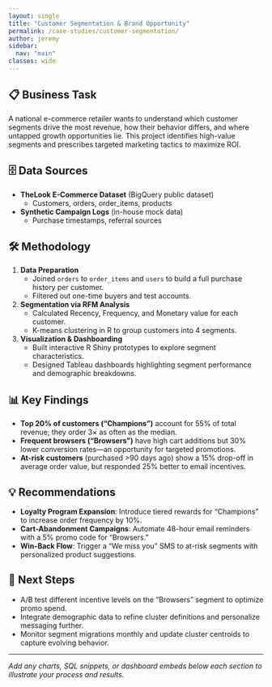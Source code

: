 ```yaml
---
layout: single
title: "Customer Segmentation & Brand Opportunity"
permalink: /case-studies/customer-segmentation/
author: jeremy
sidebar:
  nav: "main"
classes: wide
---
```


## 📋 Business Task  
A national e-commerce retailer wants to understand which customer segments drive the most revenue, how their behavior differs, and where untapped growth opportunities lie. This project identifies high-value segments and prescribes targeted marketing tactics to maximize ROI.

## 🗄️ Data Sources  
- **TheLook E-Commerce Dataset** (BigQuery public dataset)  
  - Customers, orders, order_items, products  
- **Synthetic Campaign Logs** (in-house mock data)  
  - Purchase timestamps, referral sources  

## 🛠️ Methodology  
1. **Data Preparation**  
   - Joined `orders` to `order_items` and `users` to build a full purchase history per customer.  
   - Filtered out one-time buyers and test accounts.  
2. **Segmentation via RFM Analysis**  
   - Calculated Recency, Frequency, and Monetary value for each customer.  
   - K-means clustering in R to group customers into 4 segments.  
3. **Visualization & Dashboarding**  
   - Built interactive R Shiny prototypes to explore segment characteristics.  
   - Designed Tableau dashboards highlighting segment performance and demographic breakdowns.

## 📊 Key Findings  
- **Top 20% of customers (“Champions”)** account for 55% of total revenue; they order 3× as often as the median.  
- **Frequent browsers (“Browsers”)** have high cart additions but 30% lower conversion rates—an opportunity for targeted promotions.  
- **At-risk customers** (purchased >90 days ago) show a 15% drop-off in average order value, but responded 25% better to email incentives.

## 💡 Recommendations  
- **Loyalty Program Expansion**: Introduce tiered rewards for “Champions” to increase order frequency by 10%.  
- **Cart-Abandonment Campaigns**: Automate 48-hour email reminders with a 5% promo code for “Browsers.”  
- **Win-Back Flow**: Trigger a “We miss you” SMS to at-risk segments with personalized product suggestions.

## 🔮 Next Steps  
- A/B test different incentive levels on the “Browsers” segment to optimize promo spend.  
- Integrate demographic data to refine cluster definitions and personalize messaging further.  
- Monitor segment migrations monthly and update cluster centroids to capture evolving behavior.

---

_Add any charts, SQL snippets, or dashboard embeds below each section to illustrate your process and results._

